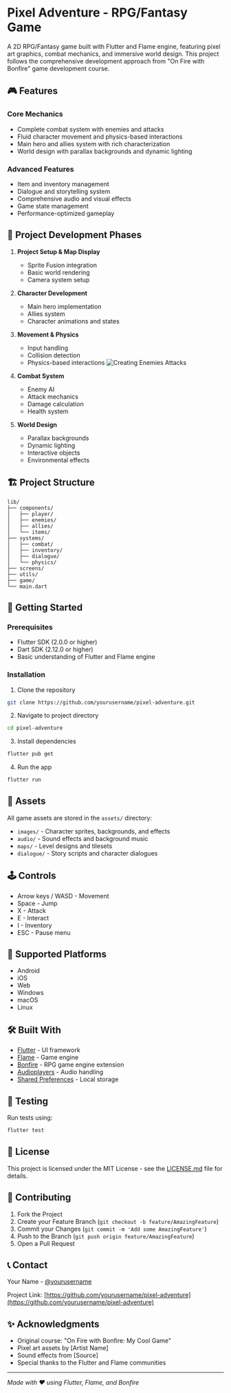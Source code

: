 # Pixel Adventure - RPG/Fantasy Game

A 2D RPG/Fantasy game built with Flutter and Flame engine, featuring pixel art graphics, combat mechanics, and immersive world design. This project follows the comprehensive development approach from "On Fire with Bonfire" game development course.

## 🎮 Features

### Core Mechanics
- Complete combat system with enemies and attacks
- Fluid character movement and physics-based interactions
- Main hero and allies system with rich characterization
- World design with parallax backgrounds and dynamic lighting

### Advanced Features
- Item and inventory management
- Dialogue and storytelling system
- Comprehensive audio and visual effects
- Game state management
- Performance-optimized gameplay

## 🚀 Project Development Phases

1. **Project Setup & Map Display**
   - Sprite Fusion integration
   - Basic world rendering
   - Camera system setup

2. **Character Development**
   - Main hero implementation
   - Allies system
   - Character animations and states

3. **Movement & Physics**
   - Input handling
   - Collision detection
   - Physics-based interactions
![Creating Enemies Attacks](https://github.com/user-attachments/assets/eb4d9559-6a90-436c-8ccd-955f177fd4d7)

4. **Combat System**
   - Enemy AI
   - Attack mechanics
   - Damage calculation
   - Health system

5. **World Design**
   - Parallax backgrounds
   - Dynamic lighting
   - Interactive objects
   - Environmental effects

## 🏗️ Project Structure

```
lib/
├── components/
│   ├── player/
│   ├── enemies/
│   ├── allies/
│   └── items/
├── systems/
│   ├── combat/
│   ├── inventory/
│   ├── dialogue/
│   └── physics/
├── screens/
├── utils/
├── game/
└── main.dart
```

## 🚀 Getting Started

### Prerequisites

- Flutter SDK (2.0.0 or higher)
- Dart SDK (2.12.0 or higher)
- Basic understanding of Flutter and Flame engine

### Installation

1. Clone the repository
```bash
git clone https://github.com/yourusername/pixel-adventure.git
```

2. Navigate to project directory
```bash
cd pixel-adventure
```

3. Install dependencies
```bash
flutter pub get
```

4. Run the app
```bash
flutter run
```

## 🎨 Assets

All game assets are stored in the `assets/` directory:

- `images/` - Character sprites, backgrounds, and effects
- `audio/` - Sound effects and background music
- `maps/` - Level designs and tilesets
- `dialogue/` - Story scripts and character dialogues

## 🕹️ Controls

- Arrow keys / WASD - Movement
- Space - Jump
- X - Attack
- E - Interact
- I - Inventory
- ESC - Pause menu

## 📱 Supported Platforms

- Android
- iOS
- Web
- Windows
- macOS
- Linux

## 🛠️ Built With

- [Flutter](https://flutter.dev/) - UI framework
- [Flame](https://flame-engine.org/) - Game engine
- [Bonfire](https://bonfire-engine.github.io/) - RPG game engine extension
- [Audioplayers](https://pub.dev/packages/audioplayers) - Audio handling
- [Shared Preferences](https://pub.dev/packages/shared_preferences) - Local storage

## 🧪 Testing

Run tests using:
```bash
flutter test
```

## 📝 License

This project is licensed under the MIT License - see the [LICENSE.md](LICENSE.md) file for details.

## 🤝 Contributing

1. Fork the Project
2. Create your Feature Branch (`git checkout -b feature/AmazingFeature`)
3. Commit your Changes (`git commit -m 'Add some AmazingFeature'`)
4. Push to the Branch (`git push origin feature/AmazingFeature`)
5. Open a Pull Request

## 📞 Contact

Your Name - [@yourusername](https://twitter.com/yourusername)

Project Link: [https://github.com/yourusername/pixel-adventure](https://github.com/yourusername/pixel-adventure)

## ✨ Acknowledgments

- Original course: "On Fire with Bonfire: My Cool Game"
- Pixel art assets by [Artist Name]
- Sound effects from [Source]
- Special thanks to the Flutter and Flame communities

---
*Made with ❤️ using Flutter, Flame, and Bonfire*
